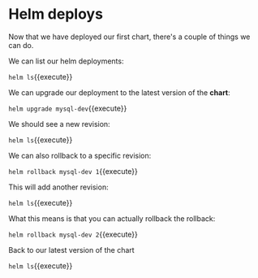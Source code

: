 # Helm deploys

Now that we have deployed our first chart, there's a couple of things we can do.

We can list our helm deployments:

`helm ls`{{execute}}

We can upgrade our deployment to the latest version of the **chart**:

`helm upgrade mysql-dev`{{execute}}

We should see a new revision:

`helm ls`{{execute}}

We can also rollback to a specific revision:

`helm rollback mysql-dev 1`{{execute}}

This will add another revision:

`helm ls`{{execute}}

What this means is that you can actually rollback the rollback:

`helm rollback mysql-dev 2`{{execute}}

Back to our latest version of the chart

`helm ls`{{execute}}

